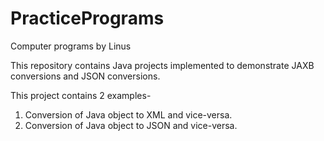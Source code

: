 # PracticePrograms
Computer programs by Linus

This repository contains Java projects implemented to demonstrate JAXB conversions and JSON conversions.

This project contains 2 examples-
1. Conversion of Java object to XML and vice-versa.
2. Conversion of Java object to JSON and vice-versa.
